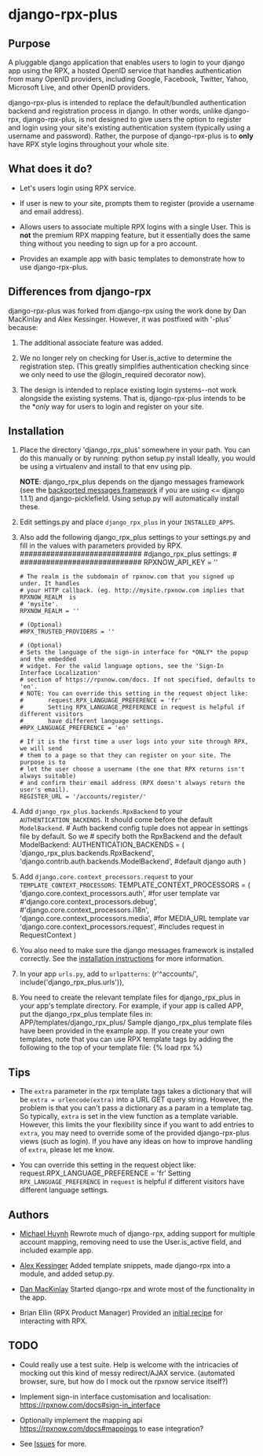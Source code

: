 django-rpx-plus
===============

Purpose
-------

A pluggable django application that enables users to login to your django app
using the RPX, a hosted OpenID service that handles authentication from many
OpenID providers, including Google, Facebook, Twitter, Yahoo, Microsoft Live,
and other OpenID providers.

django-rpx-plus is intended to replace the default/bundled authentication
backend and registration process in django. In other words, unlike django-rpx, 
django-rpx-plus, is not designed to give users the option to register and login
using your site's existing authentication system (typically using a username
and password). Rather, the purpose of django-rpx-plus is to **only** have RPX
style logins throughout your whole site.


What does it do?
----------------

* Let's users login using RPX service.

* If user is new to your site, prompts them to register (provide a username and
  email address).

* Allows users to associate multiple RPX logins with a single User. This is
  **not** the premium RPX mapping feature, but it essentially does the same
  thing without you needing to sign up for a pro account.

* Provides an example app with basic templates to demonstrate how to use 
  django-rpx-plus.


Differences from django-rpx
---------------------------

django-rpx-plus was forked from django-rpx using the work done by Dan MacKinlay
and Alex Kessinger. However, it was postfixed with '-plus' because: 

1. The additional associate feature was added. 

2. We no longer rely on checking for User.is_active to determine the
   registration step. (This greatly simplifies authentication checking since we
   only need to use the @login_required decorator now).

3. The design is intended to replace existing login systems--not work alongside
   the existing systems. That is, django-rpx-plus intends to be the **only* way
   for users to login and register on your site.


Installation
------------

1.  Place the directory 'django_rpx_plus' somewhere in your path. You can do this
    manually or by running:
        python setup.py install
    Ideally, you would be using a virtualenv and install to that env using pip.

    **NOTE**: django_rpx_plus depends on the django messages framework (see the
    [backported messages framework][1] if you are using <= django 1.1.1) and 
    django-picklefield. Using setup.py will automatically install these.
    
2.  Edit settings.py and place `django_rpx_plus` in your `INSTALLED_APPS`.

3.  Also add the following django_rpx_plus settings to your settings.py and fill
    in the values with parameters provided by RPX.
        ############################
        #django_rpx_plus settings: #
        ############################
        RPXNOW_API_KEY = ''
        
        # The realm is the subdomain of rpxnow.com that you signed up under. It handles 
        # your HTTP callback. (eg. http://mysite.rpxnow.com implies that RPXNOW_REALM  is
        # 'mysite'.
        RPXNOW_REALM = ''
        
        # (Optional)
        #RPX_TRUSTED_PROVIDERS = ''

        # (Optional)
        # Sets the language of the sign-in interface for *ONLY* the popup and the embedded
        # widget. For the valid language options, see the 'Sign-In Interface Localization'
        # section of https://rpxnow.com/docs. If not specified, defaults to 'en'.
        # NOTE: You can override this setting in the request object like:
        #       request.RPX_LANGUAGE_PREFERENCE = 'fr'
        #       Setting RPX_LANGUAGE_PREFERENCE in request is helpful if different visitors
        #       have different language settings.
        #RPX_LANGUAGE_PREFERENCE = 'en'
        
        # If it is the first time a user logs into your site through RPX, we will send 
        # them to a page so that they can register on your site. The purpose is to 
        # let the user choose a username (the one that RPX returns isn't always suitable)
        # and confirm their email address (RPX doesn't always return the user's email).
        REGISTER_URL = '/accounts/register/'

4.  Add `django_rpx_plus.backends.RpxBackend` to your `AUTHENTICATION_BACKENDS`. It
    should come before the default `ModelBackend`.
        # Auth backend config tuple does not appear in settings file by default. So we
        # specify both the RpxBackend and the default ModelBackend:
        AUTHENTICATION_BACKENDS = (
            'django_rpx_plus.backends.RpxBackend', 
            'django.contrib.auth.backends.ModelBackend', #default django auth
        )

5.  Add `django.core.context_processors.request` to your `TEMPLATE_CONTEXT_PROCESSORS`:
        TEMPLATE_CONTEXT_PROCESSORS = (
            'django.core.context_processors.auth', #for user template var
            #'django.core.context_processors.debug',
            #'django.core.context_processors.i18n',
            'django.core.context_processors.media', #for MEDIA_URL template var
            'django.core.context_processors.request', #includes request in RequestContext
        )

6.  You also need to make sure the django messages framework is installed correctly.
    See the [installation instructions][2] for more information.

7.  In your app `urls.py`, add to `urlpatterns`:
        (r'^accounts/', include('django_rpx_plus.urls')),

8.  You need to create the relevant template files for django_rpx_plus in your
    app's template directory. For example, if your app is called APP, put the
    django_rpx_plus template files in:
        APP/templates/django_rpx_plus/
    Sample django_rpx_plus template files have been provided in the example app.
    If you create your own templates, note that you can use RPX template tags
    by adding the following to the top of your template file:
        {% load rpx %}


Tips
----

*   The `extra` parameter in the rpx template tags takes a dictionary that will be
    `extra = urlencode(extra)` into a URL GET query string. However, the problem is
    that you can't pass a dictionary as a param in a template tag. So typically,
    `extra` is set in the view function as a template variable. However, this limits
    the your flexibility since if you want to add entries to `extra`, you may need
    to override some of the provided django-rpx-plus views (such as login). If you
    have any ideas on how to improve handling of `extra`, please let me know.

*   You can override this setting in the request object like:
        request.RPX_LANGUAGE_PREFERENCE = 'fr'
    Setting `RPX_LANGUAGE_PREFERENCE` in `request` is helpful if different
    visitors have different language settings.


Authors
-------

* [Michael Huynh](http://github.com/mikexstudios)
  Rewrote much of django-rpx, adding support for multiple account mapping,
  removing need to use the User.is_active field, and included example app.

* [Alex Kessinger](http://github.com/voidfiles)
  Added template snippets, made django-rpx into a module, and added setup.py.

* [Dan MacKinlay](http://github.com/howthebodyworks)
  Started django-rpx and wrote most of the functionality in the app. 

* Brian Ellin (RPX Product Manager)
  Provided an [initial recipe][3] for interacting with RPX.
  

TODO
----

* Could really use a test suite. Help is welcome with the intricacies of
  mocking out this kind of messy redirect/AJAX service. (automated browser,
  sure, but how do I mock out the rpxnow service itself?)

* Implement sign-in interface customisation and localisation:
  https://rpxnow.com/docs#sign-in_interface

* Optionally implement the mapping api https://rpxnow.com/docs#mappings to
  ease integration?

* See [Issues][4] for more.



[1]: http://github.com/mikexstudios/django-messages-framework "Backported django messages framework"
[2]: http://docs.djangoproject.com/en/dev/topics/auth/#installation "Django messages framework installation"
[3]: http://appengine-cookbook.appspot.com/recipe/accept-google-aol-yahoo-myspace-facebook-and-openid-logins/    "Initial RPX python recipe"
[4]: http://github.com/mikexstudios/django-rpx-plus/issues    "Issues"
